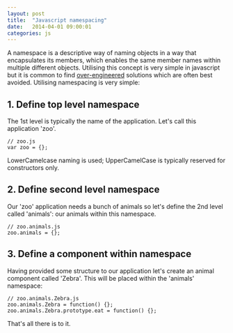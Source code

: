 ```yaml
---
layout: post
title:  "Javascript namespacing"
date:   2014-04-01 09:00:01
categories: js
---
```


A namespace is a descriptive way of naming objects in a way that encapsulates its members, which enables the same member names within multiple different objects. Utilising this concept is very simple in javascript but it is common to find [over-engineered](http://stackoverflow.com/questions/3410984/javascript-namespace) solutions which are often best avoided. Utilising namespacing is very simple:

## 1. Define top level namespace

The 1st level is typically the name of the application. Let's call this application 'zoo'.

	// zoo.js
	var zoo = {};

LowerCamelcase naming is used; UpperCamelCase is typically reserved for constructors only.

## 2. Define second level namespace

Our 'zoo' application needs a bunch of animals so let's define the 2nd level called 'animals': our animals within this namespace.

	// zoo.animals.js
	zoo.animals = {};

## 3. Define a component within namespace

Having provided some structure to our application let's create an animal component called 'Zebra'. This will be placed within the 'animals' namespace:

	// zoo.animals.Zebra.js
	zoo.animals.Zebra = function() {};
	zoo.animals.Zebra.prototype.eat = function() {};

That's all there is to it.